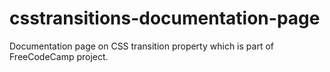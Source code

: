 # csstransitions-documentation-page
Documentation page on CSS transition property which is part of FreeCodeCamp project.
